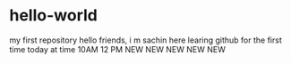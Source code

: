 # hello-world
my first repository
hello friends,
i m sachin here
learing github for the first time
today at time 10AM
12 PM
NEW
NEW
NEW
NEW
NEW
